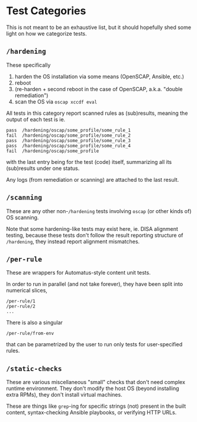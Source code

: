 # Test Categories

This is not meant to be an exhaustive list, but it should hopefully shed some
light on how we categorize tests.

## `/hardening`

These specifically

1. harden the OS installation via some means (OpenSCAP, Ansible, etc.)
1. reboot
1. (re-harden + second reboot in the case of OpenSCAP, a.k.a. "double
   remediation")
1. scan the OS via `oscap xccdf eval`

All tests in this category report scanned rules as (sub)results, meaning
the output of each test is ie.

```
pass  /hardening/oscap/some_profile/some_rule_1
fail  /hardening/oscap/some_profile/some_rule_2
pass  /hardening/oscap/some_profile/some_rule_3
pass  /hardening/oscap/some_profile/some_rule_4
fail  /hardening/oscap/some_profile
```

with the last entry being for the test (code) itself, summarizing all its
(sub)results under one status.

Any logs (from remediation or scanning) are attached to the last result.

## `/scanning`

These are any other non-`/hardening` tests involving `oscap` (or other kinds of)
OS scanning.

Note that some hardening-like tests may exist here, ie. DISA alignment testing,
because these tests don't follow the result reporting structure of `/hardening`,
they instead report alignment mismatches.

## `/per-rule`

These are wrappers for Automatus-style content unit tests.

In order to run in parallel (and not take forever), they have been split into
numerical slices,

```
/per-rule/1
/per-rule/2
...
```

There is also a singular

```
/per-rule/from-env
```

that can be parametrized by the user to run only tests for user-specified rules.


## `/static-checks`

These are various miscellaneous "small" checks that don't need complex runtime
environment. They don't modify the host OS (beyond installing extra RPMs),
they don't install virtual machines.

These are things like `grep`-ing for specific strings (not) present in the built
content, syntax-checking Ansible playbooks, or verifying HTTP URLs.
